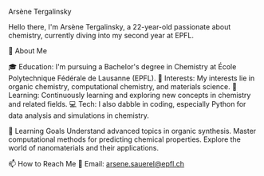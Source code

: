 Arsène Tergalinsky

Hello there, I'm Arsène Tergalinsky, a 22-year-old passionate about chemistry, currently diving into my second year at EPFL.

🔬 About Me

🎓 Education: I'm pursuing a Bachelor's degree in Chemistry at École Polytechnique Fédérale de Lausanne (EPFL).
💼 Interests: My interests lie in organic chemistry, computational chemistry, and materials science.
🌱 Learning: Continuously learning and exploring new concepts in chemistry and related fields.
💻 Tech: I also dabble in coding, especially Python for data analysis and simulations in chemistry.

🌱 Learning Goals
Understand advanced topics in organic synthesis.
Master computational methods for predicting chemical properties.
Explore the world of nanomaterials and their applications.

📫 How to Reach Me
📧 Email: arsene.sauerel@epfl.ch
